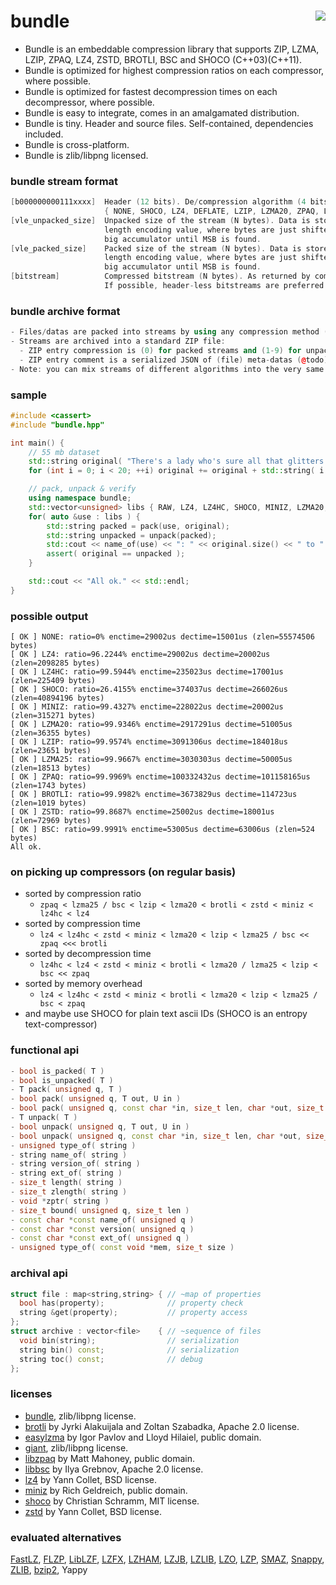 bundle <a href="https://travis-ci.org/r-lyeh/bundle"><img src="https://api.travis-ci.org/r-lyeh/bundle.svg?branch=master" align="right" /></a>
======

- Bundle is an embeddable compression library that supports ZIP, LZMA, LZIP, ZPAQ, LZ4, ZSTD, BROTLI, BSC and SHOCO (C++03)(C++11).
- Bundle is optimized for highest compression ratios on each compressor, where possible.
- Bundle is optimized for fastest decompression times on each decompressor, where possible.
- Bundle is easy to integrate, comes in an amalgamated distribution.
- Bundle is tiny. Header and source files. Self-contained, dependencies included.
- Bundle is cross-platform.
- Bundle is zlib/libpng licensed.

### bundle stream format
```c++
[b000000000111xxxx]  Header (12 bits). De/compression algorithm (4 bits)
                     { NONE, SHOCO, LZ4, DEFLATE, LZIP, LZMA20, ZPAQ, LZ4HC, BROTLI, ZSTD, LZMA25, BSC }.
[vle_unpacked_size]  Unpacked size of the stream (N bytes). Data is stored in a variable
                     length encoding value, where bytes are just shifted and added into a
                     big accumulator until MSB is found.
[vle_packed_size]    Packed size of the stream (N bytes). Data is stored in a variable
                     length encoding value, where bytes are just shifted and added into a
                     big accumulator until MSB is found.
[bitstream]          Compressed bitstream (N bytes). As returned by compressor.
                     If possible, header-less bitstreams are preferred.
```

### bundle archive format
```c++
- Files/datas are packed into streams by using any compression method (see above)
- Streams are archived into a standard ZIP file:
  - ZIP entry compression is (0) for packed streams and (1-9) for unpacked streams.
  - ZIP entry comment is a serialized JSON of (file) meta-datas (@todo).
- Note: you can mix streams of different algorithms into the very same ZIP archive.
```

### sample
```c++
#include <cassert>
#include "bundle.hpp"

int main() {
    // 55 mb dataset
    std::string original( "There's a lady who's sure all that glitters is gold" );
    for (int i = 0; i < 20; ++i) original += original + std::string( i + 1, 32 + i );

    // pack, unpack & verify
    using namespace bundle;
    std::vector<unsigned> libs { RAW, LZ4, LZ4HC, SHOCO, MINIZ, LZMA20, LZIP, LZMA25, ZPAQ, BROTLI, ZSTD, BSC };
    for( auto &use : libs ) {
        std::string packed = pack(use, original);
        std::string unpacked = unpack(packed);
        std::cout << name_of(use) << ": " << original.size() << " to " << packed.size() << " bytes" << std::endl;
        assert( original == unpacked );
    }

    std::cout << "All ok." << std::endl;
}
```

### possible output
```
[ OK ] NONE: ratio=0% enctime=29002us dectime=15001us (zlen=55574506 bytes)
[ OK ] LZ4: ratio=96.2244% enctime=29002us dectime=20002us (zlen=2098285 bytes)
[ OK ] LZ4HC: ratio=99.5944% enctime=235023us dectime=17001us (zlen=225409 bytes)
[ OK ] SHOCO: ratio=26.4155% enctime=374037us dectime=266026us (zlen=40894196 bytes)
[ OK ] MINIZ: ratio=99.4327% enctime=228022us dectime=20002us (zlen=315271 bytes)
[ OK ] LZMA20: ratio=99.9346% enctime=2917291us dectime=51005us (zlen=36355 bytes)
[ OK ] LZIP: ratio=99.9574% enctime=3091306us dectime=184018us (zlen=23651 bytes)
[ OK ] LZMA25: ratio=99.9667% enctime=3030303us dectime=50005us (zlen=18513 bytes)
[ OK ] ZPAQ: ratio=99.9969% enctime=100332432us dectime=101158165us (zlen=1743 bytes)
[ OK ] BROTLI: ratio=99.9982% enctime=3673829us dectime=114723us (zlen=1019 bytes)
[ OK ] ZSTD: ratio=99.8687% enctime=25002us dectime=18001us (zlen=72969 bytes)
[ OK ] BSC: ratio=99.9991% enctime=53005us dectime=63006us (zlen=524 bytes)
All ok.
```

### on picking up compressors (on regular basis)
- sorted by compression ratio
  - `zpaq < lzma25 / bsc < lzip < lzma20 < brotli < zstd < miniz < lz4hc < lz4`
- sorted by compression time
  - `lz4 < lz4hc < zstd < miniz < lzma20 < lzip < lzma25 / bsc << zpaq <<< brotli`
- sorted by decompression time
  - `lz4hc < lz4 < zstd < miniz < brotli < lzma20 / lzma25 < lzip < bsc << zpaq`
- sorted by memory overhead
  - `lz4 < lz4hc < zstd < miniz < brotli < lzma20 < lzip < lzma25 / bsc < zpaq`
- and maybe use SHOCO for plain text ascii IDs (SHOCO is an entropy text-compressor)

### functional api
```c++
- bool is_packed( T )
- bool is_unpacked( T )
- T pack( unsigned q, T )
- bool pack( unsigned q, T out, U in )
- bool pack( unsigned q, const char *in, size_t len, char *out, size_t &zlen )
- T unpack( T )
- bool unpack( unsigned q, T out, U in )
- bool unpack( unsigned q, const char *in, size_t len, char *out, size_t &zlen )
- unsigned type_of( string )
- string name_of( string )
- string version_of( string )
- string ext_of( string )
- size_t length( string )
- size_t zlength( string )
- void *zptr( string )
- size_t bound( unsigned q, size_t len )
- const char *const name_of( unsigned q )
- const char *const version( unsigned q )
- const char *const ext_of( unsigned q )
- unsigned type_of( const void *mem, size_t size )
```

### archival api
```c++
struct file : map<string,string> { // ~map of properties
  bool has(property);              // property check
  string &get(property);           // property access
};
struct archive : vector<file>    { // ~sequence of files
  void bin(string);                // serialization
  string bin() const;              // serialization
  string toc() const;              // debug
};
```

### licenses
- [bundle](https://github.com/r-lyeh/bundle), zlib/libpng license.
- [brotli](https://github.com/google/brotli) by Jyrki Alakuijala and Zoltan Szabadka, Apache 2.0 license.
- [easylzma](https://github.com/lloyd/easylzma) by Igor Pavlov and Lloyd Hilaiel, public domain.
- [giant](https://githhub.com/r-lyeh/giant), zlib/libpng license.
- [libzpaq](https://github.com/zpaq/zpaq) by Matt Mahoney, public domain.
- [libbsc](https://github.com/IlyaGrebnov/libbsc) by Ilya Grebnov, Apache 2.0 license.
- [lz4](https://github.com/Cyan4973/lz4) by Yann Collet, BSD license.
- [miniz](https://code.google.com/p/miniz/) by Rich Geldreich, public domain.
- [shoco](https://github.com/Ed-von-Schleck/shoco) by Christian Schramm, MIT license.
- [zstd](https://github.com/Cyan4973/zstd) by Yann Collet, BSD license.

### evaluated alternatives
[FastLZ](http://fastlz.org/), [FLZP](http://cs.fit.edu/~mmahoney/compression/#flzp), [LibLZF](http://freshmeat.net/projects/liblzf), [LZFX](https://code.google.com/p/lzfx/), [LZHAM](https://code.google.com/p/lzham/), [LZJB](http://en.wikipedia.org/wiki/LZJB), [LZLIB](http://www.nongnu.org/lzip/lzlib.html), [LZO](http://www.oberhumer.com/opensource/lzo/), [LZP](http://www.cbloom.com/src/index_lz.html), [SMAZ](https://github.com/antirez/smaz), [Snappy](https://code.google.com/p/snappy/), [ZLIB](http://www.zlib.net/), [bzip2](http://www.bzip2.org/), Yappy

